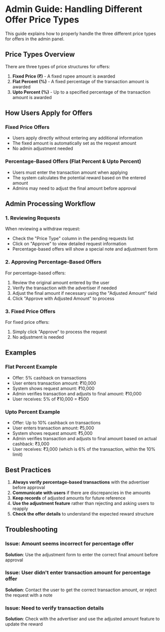 # Admin Guide: Handling Different Offer Price Types

This guide explains how to properly handle the three different price types for offers in the admin panel.

## Price Types Overview

There are three types of price structures for offers:

1. **Fixed Price (₹)** - A fixed rupee amount is awarded
2. **Flat Percent (%)** - A fixed percentage of the transaction amount is awarded
3. **Upto Percent (%)** - Up to a specified percentage of the transaction amount is awarded

## How Users Apply for Offers

### Fixed Price Offers
- Users apply directly without entering any additional information
- The fixed amount is automatically set as the request amount
- No admin adjustment needed

### Percentage-Based Offers (Flat Percent & Upto Percent)
- Users must enter the transaction amount when applying
- The system calculates the potential reward based on the entered amount
- Admins may need to adjust the final amount before approval

## Admin Processing Workflow

### 1. Reviewing Requests
When reviewing a withdraw request:
- Check the "Price Type" column in the pending requests list
- Click on "Approve" to view detailed request information
- Percentage-based offers will show a special note and adjustment form

### 2. Approving Percentage-Based Offers
For percentage-based offers:
1. Review the original amount entered by the user
2. Verify the transaction with the advertiser if needed
3. Adjust the final amount if necessary using the "Adjusted Amount" field
4. Click "Approve with Adjusted Amount" to process

### 3. Fixed Price Offers
For fixed price offers:
1. Simply click "Approve" to process the request
2. No adjustment is needed

## Examples

### Flat Percent Example
- Offer: 5% cashback on transactions
- User enters transaction amount: ₹10,000
- System shows request amount: ₹10,000
- Admin verifies transaction and adjusts to final amount: ₹10,000
- User receives: 5% of ₹10,000 = ₹500

### Upto Percent Example
- Offer: Up to 10% cashback on transactions
- User enters transaction amount: ₹5,000
- System shows request amount: ₹5,000
- Admin verifies transaction and adjusts to final amount based on actual cashback: ₹3,000
- User receives: ₹3,000 (which is 6% of the transaction, within the 10% limit)

## Best Practices

1. **Always verify percentage-based transactions** with the advertiser before approval
2. **Communicate with users** if there are discrepancies in the amounts
3. **Keep records** of adjusted amounts for future reference
4. **Use the adjustment feature** rather than rejecting and asking users to reapply
5. **Check the offer details** to understand the expected reward structure

## Troubleshooting

### Issue: Amount seems incorrect for percentage offer
**Solution**: Use the adjustment form to enter the correct final amount before approval

### Issue: User didn't enter transaction amount for percentage offer
**Solution**: Contact the user to get the correct transaction amount, or reject the request with a note

### Issue: Need to verify transaction details
**Solution**: Check with the advertiser and use the adjusted amount feature to update the reward